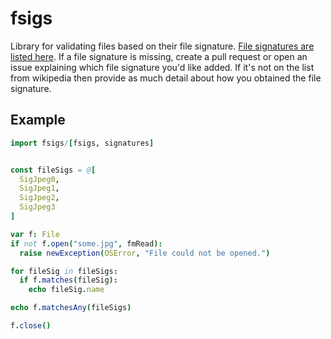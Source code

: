 # fsigs

Library for validating files based on their file signature.  [File signatures are listed here](https://en.wikipedia.org/wiki/List_of_file_signatures).  If a file signature is missing, create a pull request or open an issue explaining which file signature you'd like added.  If it's not on the list from wikipedia then provide as much detail about how you obtained the file signature.

## Example

```nim
import fsigs/[fsigs, signatures]


const fileSigs = @[
  SigJpeg0,
  SigJpeg1,
  SigJpeg2,
  SigJpeg3
] 

var f: File
if not f.open("some.jpg", fmRead):
  raise newException(OSError, "File could not be opened.")

for fileSig in fileSigs:
  if f.matches(fileSig):
    echo fileSig.name

echo f.matchesAny(fileSigs)

f.close()

```
